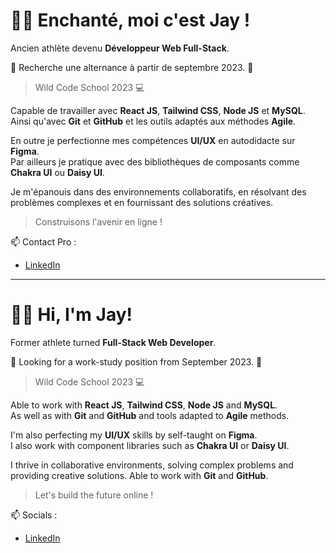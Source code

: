 
# 👋🏾 Enchanté, moi c'est Jay !

Ancien athlète devenu **Développeur Web Full-Stack**.

🎯  Recherche une alternance à partir de septembre 2023.  🎯

> Wild Code School 2023 💻 

Capable de travailler avec **React JS**, **Tailwind CSS**, **Node JS** et **MySQL**.   
Ainsi qu'avec **Git** et **GitHub** et les outils adaptés aux méthodes **Agile**.

En outre je perfectionne mes compétences **UI/UX** en autodidacte sur **Figma**.   
Par ailleurs je pratique avec des bibliothèques de composants comme **Chakra UI** ou **Daisy UI**.

Je m'épanouis dans des environnements collaboratifs, en résolvant des problèmes complexes et en fournissant des solutions créatives.

> Construisons l'avenir en ligne ! 

📫 Contact Pro :

- [LinkedIn](https://www.linkedin.com/in/jayson-delion/)

----------------------------------------------------

# 👋🏾 Hi, I'm Jay!

Former athlete turned **Full-Stack Web Developer**.

🎯  Looking for a work-study position from September 2023.  🎯

> Wild Code School 2023 💻

Able to work with **React JS**, **Tailwind CSS**, **Node JS** and **MySQL**.      
As well as with **Git** and **GitHub** and tools adapted to **Agile** methods.

I'm also perfecting my **UI/UX** skills by self-taught on **Figma**.     
I also work with component libraries such as **Chakra UI** or **Daisy UI**.

I thrive in collaborative environments, solving complex problems and providing creative solutions.
Able to work with **Git** and **GitHub**.

> Let's build the future online !

📫 Socials :

- [LinkedIn](https://www.linkedin.com/in/jayson-delion/)
